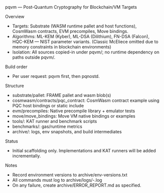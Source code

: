 pqvm — Post-Quantum Cryptography for Blockchain/VM Targets

Overview
- Targets: Substrate (WASM runtime pallet and host functions), CosmWasm contracts, EVM precompiles, Move bindings.
- Algorithms: ML-KEM (Kyber), ML-DSA (Dilithium), FN-DSA (Falcon), HQC-KEM — NIST parameter variants. (Classic McEliece omitted due to memory constraints in blockchain environments)
- Isolation: All sources copied-in under pqvm/; no runtime dependency on paths outside pqvm/.

Build order
- Per user request: pqvm first, then pqnostd.

Structure
- substrate/pallet: FRAME pallet and wasm blob(s)
- cosmwasm/contracts/pqc_contract: CosmWasm contract example using PQC host bindings or static include
- evm/precompiles: Native precompile library + emulator tests
- move/move_bindings: Move VM native bindings or examples
- tools/: KAT runner and benchmark scripts
- benchmarks/: gas/runtime metrics
- archive/: logs, env snapshots, and build intermediates

Status
- Initial scaffolding only. Implementations and KAT runners will be added incrementally.

Notes
- Record environment versions to archive/env-versions.txt
- All commands must log to archive/logs/<timestamp>-<step>.log
- On any failure, create archive/ERROR_REPORT.md as specified.

